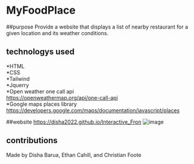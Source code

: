 # MyFoodPlace

##purpose 
Provide a website that displays a list of nearby restaurant for a given location and its weather conditions.

## technologys used 
*HTML  
*CSS  
*Tailwind  
*Jquerry  
*Open weather one call api  
https://openweathermap.org/api/one-call-api  
*Google maps places library   
https://developers.google.com/maps/documentation/javascript/places  

##website
https://disha2022.github.io/Interactive_Fron
![image](https://user-images.githubusercontent.com/99444802/162042208-c1abc862-fa49-4200-9c9d-4953e2ff66a2.png)

## contributions
Made by Disha Barua, Ethan Cahill, and Christian Foote
